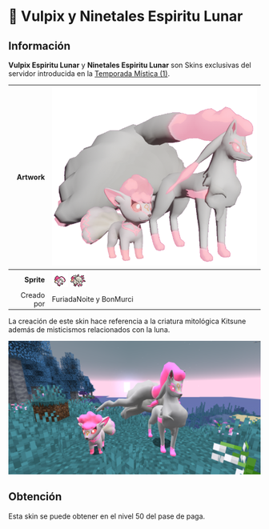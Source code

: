 # 🥇 Vulpix y Ninetales Espiritu Lunar
## Información

**Vulpix Espiritu Lunar** y **Ninetales Espiritu Lunar** son Skins exclusivas del servidor introducida en la [Temporada Mística (1)](./).

|                     **Artwork** | ![Artwork de Vulpix y Ninetales Espiritu Lunar](../../images/pokemon/temporada-1/EspirituLunar.png)                                                                                    |
| ------------------------------: | -------------------------------------------------------------------------------------------------------------------------------------- |
|                  **Sprite** | ![Sprite de Vulpix Espiritu Lunar](../../images/pokemon/temporada-1/EspirituLunar1-sprite.png) ![Sprite de Ninetales Espiritu Lunar](../../images/pokemon/temporada-1/EspirituLunar2-sprite.png)                                                          |                                                                                                             |
|                      Creado por | FuriadaNoite y BonMurci                                                                                                                |

La creación de este skin hace referencia a la criatura mitológica Kitsune además de misticismos relacionados con la luna.

![Formas de Vulpix y Ninetales Espiritu Lunar](../../images/pokemon/temporada-1/EspirituLunar-formas.png)

## Obtención

Esta skin se puede obtener en el nivel 50 del pase de paga.
